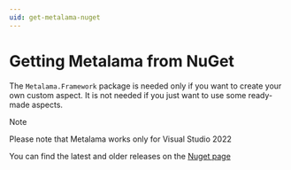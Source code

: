 ```yaml
---
uid: get-metalama-nuget
---
```


# Getting Metalama from NuGet

The `Metalama.Framework` package is needed only if you want to create your own custom aspect. It is not needed if you just want to use some ready-made aspects.

>[!NOTE]
> Please note that Metalama works only for Visual Studio 2022

You can find the latest and older releases on the [Nuget page](https://www.nuget.org/packages/Metalama.Framework)
